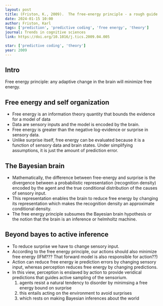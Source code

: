 ```yaml
---
layout: post
title: (Friston, K., 2009).  The free-energy principle - a rough guide to the brain?
date: 2024-01-15 10:00
author: Friston, Karl
tags: ['prediction', 'predictive coding', 'free energy', 'theory']
journal: Trends in cognitive sciences
link: https://doi.org/10.1016/j.tics.2009.04.005

star: ['predictive coding', 'theory']
year: 2009
---
```


## Intro
Free energy principle: any adaptive change in the brain will minimize free energy. 

## Free energy and self organization

- Free energy is an information theory quantity that bounds the evidence for a model of data
- Data are sensory inputs and the model is encoded by the brain.
- Free energy is greater than the negative log-evidence or surprise in sensory data. 
- Unlike surprise itself, free energy can be evaluated because it is a function of sensory data and brain states. Under simplifying assumptions, it is just the amount of prediction error. 

## The Bayesian brain

- Mathematically, the difference between free-energy and surprise is the divergence between a probabilistic representation (recognition density) encoded by the agent and the true conditional distribution of the causes of sensory input. 
- This representation enables the brain to reduce free energy by changing its representation which makes the recognition density an approximate conditional density. 
- The free energy principle subsumes the Bayesian brain hypothesis or the notion that the brain is an inference or helmholtz machine. 

## Beyond bayes to active inference

- To reduce surprise we have to change sensory input.
- According to the free energy principle, our actions should also minimize free energy (IFM??? That forward model is also responsible for action??)
- Action can reduce free energy ie prediction errors by changing sensory input, whereas perception reduces free energy by changing predictions. 
- In this view, perception is enslaved by action to provide veridical predictions that guides active sampling of the sensorium.
    1. agents resist a natural tendency to disorder by minimsing a free energy bound on surprise
    2. this entails acting on the environment to avoid surprises
    3. which rests on making Bayesian inferences about the world